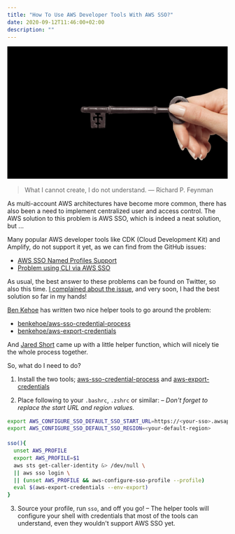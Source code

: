 ```yaml
---
title: "How To Use AWS Developer Tools With AWS SSO?"
date: 2020-09-12T11:46:00+02:00
description: ""
---
```


![the key](./key.jpg)

> What I cannot create, I do not understand. ― Richard P. Feynman

As multi-account AWS architectures have become more common, there has also been a need to implement centralized user and access control. The AWS solution to this problem is AWS SSO, which is indeed a neat solution, but ...

Many popular AWS developer tools like CDK (Cloud Development Kit) and Amplify, do not support it yet, as we can find from the GitHub issues:

- [AWS SSO Named Profiles Support](https://github.com/aws/aws-cdk/issues/5455)
- [Problem using CLI via AWS SSO](https://github.com/aws-amplify/amplify-cli/issues/4488)

As usual, the best answer to these problems can be found on Twitter, so also this time. [I complained about the issue](https://twitter.com/nikovirtala/status/1304308556083200006), and very soon, I had the best solution so far in my hands!

[Ben Kehoe](https://twitter.com/ben11kehoe) has written two nice helper tools to go around the problem:

- [benkehoe/aws-sso-credential-process](https://github.com/benkehoe/aws-sso-credential-process)
- [benkehoe/aws-export-credentials](https://github.com/benkehoe/aws-export-credentials)

And [Jared Short](https://twitter.com/ShortJared) came up with a little helper function, which will nicely tie the whole process together.

So, what do I need to do?

1. Install the two tools; [aws-sso-credential-process](https://github.com/benkehoe/aws-sso-credential-process) and [aws-export-credentials](https://github.com/benkehoe/aws-export-credentials)

2. Place following to your `.bashrc`, `.zshrc` or similar: _– Don't forget to replace the start URL and region values._

```bash
export AWS_CONFIGURE_SSO_DEFAULT_SSO_START_URL=https://<your-sso>.awsapps.com/start
export AWS_CONFIGURE_SSO_DEFAULT_SSO_REGION=<your-default-region>

sso(){
  unset AWS_PROFILE
  export AWS_PROFILE=$1
  aws sts get-caller-identity &> /dev/null \
  || aws sso login \
  || (unset AWS_PROFILE && aws-configure-sso-profile --profile)
  eval $(aws-export-credentials --env-export)
}
```

3. Source your profile, run `sso`, and off you go! – The helper tools will configure your shell with credentials that most of the tools can understand, even they wouldn't support AWS SSO yet.
